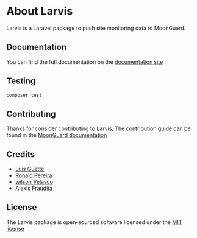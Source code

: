 # About Larvis

Larvis is a Laravel package to push site monitoring data to MoonGuard.

## Documentation

You can find the full documentation on the [documentation site](https://docs.moonguard.dev/larvis)

## Testing

```bash
composer test
```
## Contributing

Thanks for consider contributing to Larvis, The contribution guide can be
found in the [MoonGuard documentation](https://docs.moonguard.dev/contributions)

## Credits

- [Luis Güette](https://github.com/guetteman)
- [Ronald Pereira](https://github.com/rpereira-tae)
- [wilson Velasco](https://github.com/w1ls0nv3l)
- [Alexis Fraudita](https://github.com/alefram)

## License

The Larvis package is open-sourced software licensed under the [MIT license](https://opensource.org/licenses/MIT)
